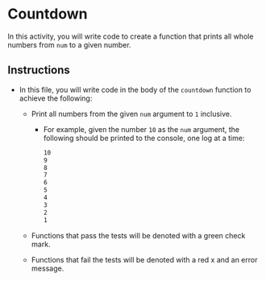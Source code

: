 # Countdown

In this activity, you will write code to create a function that prints all whole numbers from `num` to a given number.

## Instructions

* In this file, you will write code in the body of the `countdown` function to achieve the following:

  * Print all numbers from the given `num` argument to `1` inclusive.

    * For example, given the number `10` as the `num` argument, the following should be printed to the console, one log at a time:

      ```bash
      10
      9
      8
      7
      6
      5
      4
      3
      2
      1
      ```

  * Functions that pass the tests will be denoted with a green check mark.

  * Functions that fail the tests will be denoted with a red x and an error message.
